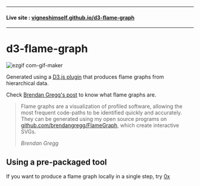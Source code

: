 <hr>

#### Live site : [vigneshimself.github.io/d3-flame-graph](https://vigneshimself.github.io/d3-flame-graph/)

<hr/>

# d3-flame-graph

![ezgif com-gif-maker](https://user-images.githubusercontent.com/40684259/161100204-ee8319f6-b4ae-4fbf-b480-5c29f49da827.gif)

Generated using a [D3.js plugin](https://www.npmjs.com/package/d3-flame-graph) that produces flame graphs from hierarchical data.

Check [Brendan Gregg's post](http://www.brendangregg.com/flamegraphs.html) to know what flame graphs are.

> Flame graphs are a visualization of profiled software, allowing the most frequent code-paths to be identified quickly and accurately. They can be generated using my open source programs on [github.com/brendangregg/FlameGraph](http://github.com/brendangregg/FlameGraph), which create interactive SVGs.
>
> <cite>Brendan Gregg</cite>

## Using a pre-packaged tool

If you want to produce a flame graph locally in a single step, try [0x](https://www.npmjs.com/package/0x)

